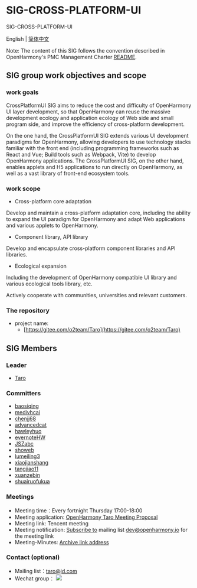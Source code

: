 # SIG-CROSS-PLATFORM-UI

SIG-CROSS-PLATFORM-UI

English | [简体中文](./sig_crossplatformui_cn.md)


Note: The content of this SIG follows the convention described in OpenHarmony's PMC Management Charter [README](/zh/pmc.md).

## SIG group work objectives and scope

### work goals

CrossPlatformUI SIG aims to reduce the cost and difficulty of OpenHarmony UI layer development, so that OpenHarmony can reuse the massive development ecology and application ecology of Web side and small program side, and improve the efficiency of cross-platform development.

On the one hand, the CrossPlatformUI SIG extends various UI development paradigms for OpenHarmony, allowing developers to use technology stacks familiar with the front end (including programming frameworks such as React and Vue; Build tools such as Webpack, Vite) to develop OpenHarmony applications. The CrossPlatformUI SIG, on the other hand, enables applets and H5 applications to run directly on OpenHarmony, as well as a vast library of front-end ecosystem tools.

### work scope

- Cross-platform core adaptation

Develop and maintain a cross-platform adaptation core, including the ability to expand the UI paradigm for OpenHarmony and adapt Web applications and various applets to OpenHarmony.

- Component library, API library

Develop and encapsulate cross-platform component libraries and API libraries.

- Ecological expansion

Including the development of OpenHarmony compatible UI library and various ecological tools library, etc.

Actively cooperate with communities, universities and relevant customers.

### The repository 
- project name:
  - [https://gitee.com/o2team/Taro](https://gitee.com/o2team/Taro)


## SIG Members

### Leader
- [Taro](https://gitee.com/o2team/Taro)

### Committers
- [baosiqing](https://gitee.com/baosiqing)
- [medivhcai](https://gitee.com/medivhcai)
- [chenjj68](https://gitee.com/chenjj68)
- [advancedcat](https://gitee.com/advancedcat)
- [hawleyhuo](https://gitee.com/hawleyhuo)
- [evernoteHW](https://gitee.com/evernoteHW)
- [JSZabc](https://gitee.com/JSZabc)
- [showeb](https://gitee.com/showeb)
- [lumeiling3](https://gitee.com/lumeiling3)
- [xiaojianshang](https://gitee.com/xiaojianshang)
- [tangjiao11](https://gitee.com/tangjiao11)
- [xuanzebin](https://gitee.com/xuanzebin)
- [shuairuofukua](https://gitee.com/shuairuofukua)

### Meetings
 - Meeting time：Every fortnight Thursday 17:00-18:00
 - Meeting application: [OpenHarmony Taro Meeting Proposal](https://etherpad.openharmony.cn/p/taro%E8%AE%AE%E9%A2%98%E7%94%B3%E6%8A%A5)
 - Meeting link: Tencent meeting
 - Meeting notification: [Subscribe to](https://lists.openatom.io/postorius/lists/dev.openharmony.io) mailing list dev@openharmony.io for the meeting link
 - Meeting-Minutes: [Archive link address](https://gitee.com/openharmony-sig/sig-content/tree/master/taro/meetings)

### Contact (optional)

- Mailing list：taro@jd.com
- Wechat group：
![](https://img13.360buyimg.com/ling/jfs/t1/199829/17/18179/761565/619df07aE2f32e9ba/2b328bf44471a1ab.png)